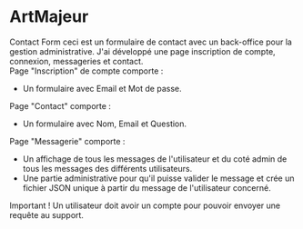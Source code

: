 # ArtMajeur
Contact Form
ceci est un formulaire de contact avec un back-office pour la gestion administrative.
J'ai développé une page inscription de compte, connexion, messageries et contact.
</br>
Page "Inscription" de compte comporte :
- Un formulaire avec Email et Mot de passe.</br>

Page "Contact" comporte :
- Un formulaire avec Nom, Email et Question.</br>

Page "Messagerie" comporte :
- Un affichage de tous les messages de l'utilisateur et du coté admin de tous les messages des différents utilisateurs.
- Une partie administrative pour qu'il puisse valider le message et crée un fichier JSON unique à partir du message de l'utilisateur concerné.</br>

Important ! Un utilisateur doit avoir un compte pour pouvoir envoyer une requête au support.
